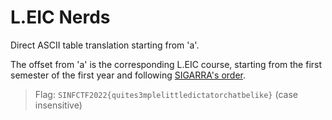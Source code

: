 # L.EIC Nerds

Direct ASCII table translation starting from 'a'.

The offset from 'a' is the corresponding L.EIC course, starting from the first semester of the first year and following [SIGARRA's order](https://sigarra.up.pt/feup/pt/cur_geral.cur_planos_estudos_view?pv_plano_id=31224&pv_ano_lectivo=2022&pv_tipo_cur_sigla=L&pv_origem=CUR).

> Flag: `SINFCTF2022{quites3mplelittledictatorchatbelike}` (case insensitive)
